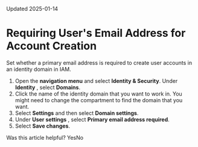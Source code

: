 Updated 2025-01-14
# Requiring User's Email Address for Account Creation
Set whether a primary email address is required to create user accounts in an identity domain in IAM.
  1. Open the **navigation menu** and select **Identity & Security**. Under **Identity** , select **Domains**.
  2. Click the name of the identity domain that you want to work in. You might need to change the compartment to find the domain that you want.
  3. Select **Settings** and then select **Domain settings**.
  4. Under **User settings** , select **Primary email address required**.
  5. Select **Save changes**.


Was this article helpful?
YesNo

